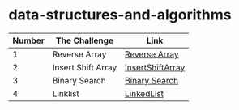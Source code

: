 

# data-structures-and-algorithms




| Number      | The Challenge  |  Link         |
| -------     |    ------      |  --------     |
|         1   | Reverse Array  | [Reverse Array](https://github.com/Yousef-Abu-Qatrieh/data-structures-and-algorithms/tree/array-reverse) |
|         2   | Insert Shift Array|  [InsertShiftArray](https://github.com/Yousef-Abu-Qatrieh/data-structures-and-algorithms/blob/main/Insert%20Shift%20Array/readme.md) |
|         3   | Binary Search | [Binary Search](https://github.com/Yousef-Abu-Qatrieh/data-structures-and-algorithms/blob/main/BinarySearch/readme.md)|
|         4   | Linklist      | [LinkedList](https://github.com/Yousef-Abu-Qatrieh/data-structures-and-algorithms/tree/main/LinkedList)     |






